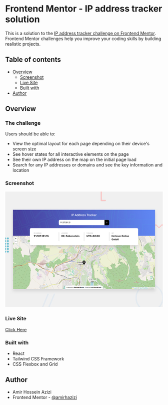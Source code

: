 # Frontend Mentor - IP address tracker solution

This is a solution to the [IP address tracker challenge on Frontend Mentor](https://www.frontendmentor.io/challenges/ip-address-tracker-I8-0yYAH0). Frontend Mentor challenges help you improve your coding skills by building realistic projects.

## Table of contents

- [Overview](#overview)
  - [Screenshot](#screenshot)
  - [Live Site](#livesite)
  - [Built with](#built-with)
- [Author](#author)

## Overview
### The challenge

Users should be able to:

- View the optimal layout for each page depending on their device's screen size
- See hover states for all interactive elements on the page
- See their own IP address on the map on the initial page load
- Search for any IP addresses or domains and see the key information and location

### Screenshot

![screenshot](./public/desktop-preview.jpg)

### Live Site

[Click Here](https://nimble-sundae-138e72.netlify.app/)

### Built with

- React
- Tailwind CSS Framework
- CSS Flexbox and Grid

## Author

- Amir Hossein Azizi
- Frontend Mentor - [@amirhazizi](https://www.frontendmentor.io/profile/amirhazizi)
